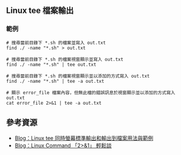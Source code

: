 ## Linux tee 檔案輸出
### 範例
```
# 搜尋當前目錄下 *.sh 的檔案並寫入 out.txt
find ./ -name "*.sh" > out.txt

# 搜尋當前目錄下 *.sh 的檔案視窗顯示並寫入 out.txt
find ./ -name "*.sh" | tee out.txt

# 搜尋當前目錄下 *.sh 的檔案視窗顯示並以添加的方式寫入 out.txt
find ./ -name "*.sh" | tee -a out.txt

# 顯示 error_file 檔案內容，但無此檔的錯誤訊息於視窗顯示並以添加的方式寫入 out.txt
cat error_file 2>&1 | tee -a out.txt
```

## 參考資源
* [Blog：Linux tee 同時螢幕標準輸出和輸出到檔案用法與範例](https://shengyu7697.github.io/linux-tee/)
* [Blog：Linux Command 「2>&1」 輕鬆談](https://mks.tw/2928/%E5%AD%B8%E7%BF%92%E7%AD%86%E8%A8%98-linux-command-%E3%80%8C21%E3%80%8D-%E8%BC%95%E9%AC%86%E8%AB%87)
